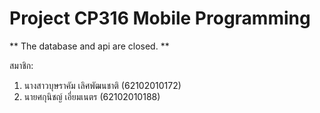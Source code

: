 # Project CP316 Mobile Programming

** The database and api are closed. **

สมาชิก: 
1) นางสาวบุษราคัม เลิศพัฒนชาติ (62102010172)  
2) นายศกุนิชญ์ เอี่ยมเนตร (62102010188)

